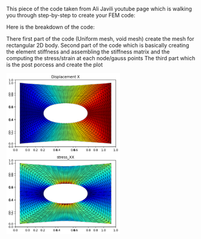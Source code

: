 This piece of the code taken from Ali Javili youtube page which is  walking you through step-by-step to create your FEM code:

Here is the breakdown of the code:

There first part of the code (Uniform mesh, void mesh) create the mesh for rectangular 2D body. 
Second part of the code which is basically creating the element stiffness and assembling the stiffness matrix and the computing the stress/strain at each node/gauss points
The third part which is the post porcess and create the plot


<img src="displacement_x.png" alt="Image 1" width="300" style="float: left; margin-right: 20px;">
<img src="stress_xx.png" alt="Image 2" width="300" style="float: left;">

